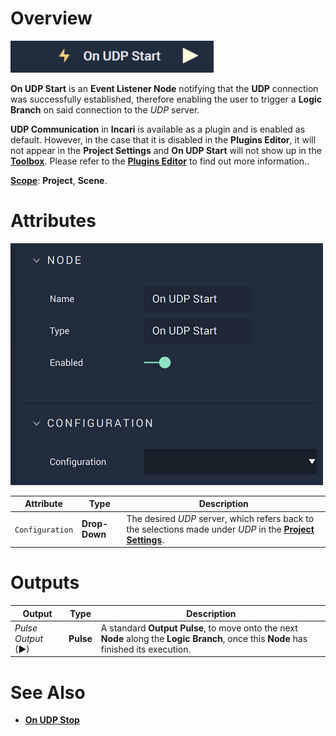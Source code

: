 # Overview

![The On UDP Start Node.](../../../../.gitbook/assets/onudpstart.png)

**On UDP Start** is an **Event Listener Node** notifying that the **UDP** connection was successfully established, therefore enabling the user to trigger a **Logic Branch** on said connection to the *UDP* server.

**UDP Communication** in **Incari** is available as a plugin and is enabled as default. However, in the case that it is disabled in the **Plugins Editor**, it will not appear in the **Project Settings** and **On UDP Start** will not show up in the [**Toolbox**](../../overview.md). Please refer to the [**Plugins Editor**](../../../modules/plugins/README.md) to find out more information..

[**Scope**](../../../overview.md#scopes): **Project**, **Scene**.

# Attributes

![The On UDP Start Node Attributes.](../../../../.gitbook/assets/onudpstartatts.png)

|Attribute|Type|Description|
|---|---|---|
|`Configuration`|**Drop-Down**|The desired _UDP_ server, which refers back to the selections made under *UDP* in the [**Project Settings**](../../../../modules/project-settings/udp-connection.md).| 

# Outputs

|Output|Type|Description|
|---|---|---|
|*Pulse Output* (►)|**Pulse**|A standard **Output Pulse**, to move onto the next **Node** along the **Logic Branch**, once this **Node** has finished its execution.|

# See Also

* [**On UDP Stop**](onudpstop.md)


